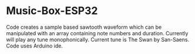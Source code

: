 # Music-Box-ESP32
Code creates a sample based sawtooth waveform which can be manipulated with an array containing note
numbers and duration. Currently will play any tune monophonically. Current tune is The Swan by San-Saens.
Code uses Arduino ide.
